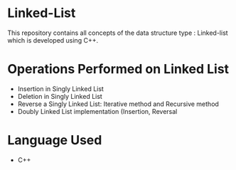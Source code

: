 # Linked-List
This repository contains all concepts of the data structure type : Linked-list which is developed using C++.

# Operations Performed on Linked List
- Insertion in Singly Linked List
- Deletion in Singly Linked List
- Reverse a Singly Linked List: Iterative method and Recursive method
- Doubly Linked List implementation (Insertion, Reversal

# Language Used
- C++

